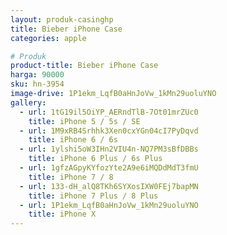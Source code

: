 ```yaml
---
layout: produk-casinghp
title: Bieber iPhone Case
categories: apple

# Produk
product-title: Bieber iPhone Case
harga: 90000
sku: hn-3954
image-drive: 1P1ekm_LqfB0aHnJoVw_1kMn29uoluYNO
gallery:
  - url: 1tG19il5OiYP_AERndTlB-7Ot01mrZUc0
    title: iPhone 5 / 5s / SE
  - url: 1M9xRB4Srhhk3Xen0cxYGn04cI7PyDqvd
    title: iPhone 6 / 6s
  - url: 1ylshi5oW3IHn2VIU4n-NQ7PM3sBfDBBs
    title: iPhone 6 Plus / 6s Plus
  - url: 1gfzAGpyKYfozYte2A9e6iMQDdMdT3fmU
    title: iPhone 7 / 8
  - url: 133-dH_alQ8TKh6SYXosIXW0FEj7bapMN
    title: iPhone 7 Plus / 8 Plus
  - url: 1P1ekm_LqfB0aHnJoVw_1kMn29uoluYNO
    title: iPhone X
---
```

